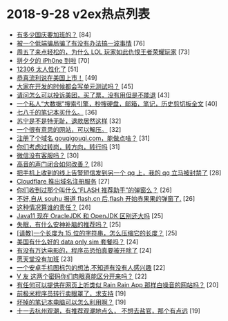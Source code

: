 # 2018-9-28 v2ex热点列表

+ [有多少国庆要加班的？](https://www.v2ex.com/t/493441#reply84) [84]
+ [被一个低端骗局骗了有没有办法搞一波事情](https://www.v2ex.com/t/493524#reply76) [76]
+ [周五了来点轻松的，为什么 LOL 玩家如此仇恨王者荣耀玩家](https://www.v2ex.com/t/493409#reply73) [73]
+ [拼夕夕的 iPh0ne 到啦](https://www.v2ex.com/t/493492#reply70) [70]
+ [12306 太人性化了](https://www.v2ex.com/t/493396#reply51) [51]
+ [恭喜流利说在美国上市！](https://www.v2ex.com/t/493399#reply49) [49]
+ [大家在开发的时候都会写单元测试吗？](https://www.v2ex.com/t/493415#reply45) [45]
+ [请问怎么可以投诉美团，买了票，没有用但是不能退](https://www.v2ex.com/t/493574#reply43) [43]
+ [一个私人“大数据”搜索引擎，秒搜硬盘，邮箱，笔记，历史剪切板全文](https://www.v2ex.com/t/493532#reply40) [40]
+ [七八千的笔记本买什么。](https://www.v2ex.com/t/493451#reply36) [36]
+ [苏宁是不是特无耻，退款居然这样](https://www.v2ex.com/t/493391#reply32) [32]
+ [一个很有意思的网站，可以解压。](https://www.v2ex.com/t/493542#reply32) [32]
+ [注册了个域名 gouqigouqi.com，能做点啥？](https://www.v2ex.com/t/493466#reply31) [31]
+ [你们考虑过转岗，转方向，转行吗](https://www.v2ex.com/t/493473#reply31) [31]
+ [微信没有客服吗？](https://www.v2ex.com/t/493411#reply30) [30]
+ [高音的声门闭合如何改善？](https://www.v2ex.com/t/493434#reply28) [28]
+ [把手机上收到的线上告警短信发到另一个 qq 上，我的 qq 立马被封禁了](https://www.v2ex.com/t/493528#reply28) [28]
+ [Cloudflare 推出域名注册服务](https://www.v2ex.com/t/493387#reply27) [27]
+ [你们收到过那个叫什么“FLASH 推荐助手”的弹窗么？](https://www.v2ex.com/t/493392#reply26) [26]
+ [不好,自从 souhu 报道 flash.cn 后,flash 开始赤果果的弹窗了.](https://www.v2ex.com/t/493648#reply26) [26]
+ [这种情况算谁的责任？](https://www.v2ex.com/t/493397#reply26) [26]
+ [Java11 现在 OracleJDK 和 OpenJDK 区别还大吗](https://www.v2ex.com/t/493403#reply25) [25]
+ [失眠，有什么安神补脑的推荐吗？](https://www.v2ex.com/t/493465#reply25) [25]
+ [[请教]一个长度为 15 位的字符串，怎么压缩它的长度？](https://www.v2ex.com/t/493491#reply25) [25]
+ [美国有什么好的 data only sim 套餐吗？](https://www.v2ex.com/t/493390#reply24) [24]
+ [有没有万达电影的，程序员恐怕真要被开除了](https://www.v2ex.com/t/493546#reply24) [24]
+ [愿天堂没有加班](https://www.v2ex.com/t/493545#reply23) [23]
+ [一个安卓手机图标包的想法,不知道有没有人感兴趣](https://www.v2ex.com/t/493419#reply22) [22]
+ [V 友 这两个密码你们肉眼真能区分开来吗？](https://www.v2ex.com/t/493504#reply22) [22]
+ [有任何可以提供在网页上听类似 Rain Rain App 那样白噪音的网站吗？](https://www.v2ex.com/t/493484#reply20) [20]
+ [前极米程序员转行卖眼罩了，求支持](https://www.v2ex.com/t/493647#reply19) [19]
+ [坏掉的笔记本电脑可以怎么利用啊？](https://www.v2ex.com/t/493483#reply19) [19]
+ [十一去杭州观潮，有推荐观潮地点么， 不想去盐官，那个有点远](https://www.v2ex.com/t/493500#reply19) [19]
